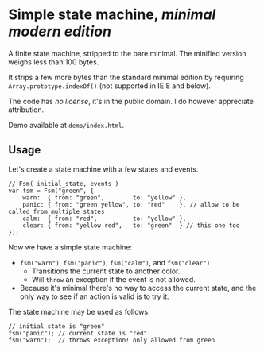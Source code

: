 Simple state machine, *minimal modern edition*
==============================================

A finite state machine, stripped to the bare minimal. The minified version weighs less than 100 bytes.

It strips a few more bytes than the standard minimal edition by requiring `Array.prototype.indexOf()` (not supported in IE 8 and below).

The code has *no license*, it's in the public domain. I do however appreciate attribution.

Demo available at `demo/index.html`.


Usage
-----

Let's create a state machine with a few states and events.

	// Fsm( initial_state, events )
	var fsm = Fsm("green", {
		warn:  { from: "green",        to: "yellow" },
		panic: { from: "green yellow", to: "red"    }, // allow to be called from multiple states
		calm:  { from: "red",          to: "yellow" },
		clear: { from: "yellow red",   to: "green"  } // this one too
	});

Now we have a simple state machine:

* `fsm("warn")`, `fsm("panic")`, `fsm("calm")`, and `fsm("clear")`
  - Transitions the current state to another color.
  - Will `throw` an exception if the event is not allowed.
* Because it's minimal there's no way to access the current state, and the only way to see if an action is valid is to try it.

The state machine may be used as follows.

	// initial state is "green"
	fsm("panic"); // current state is "red"
	fsm("warn");  // throws exception! only allowed from green
